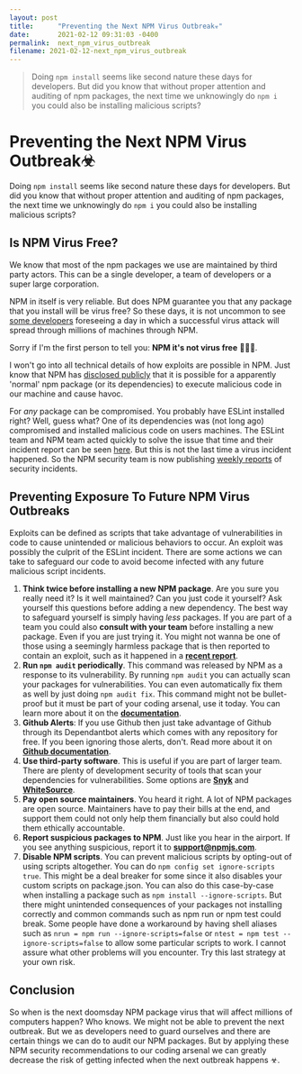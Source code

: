 ```yaml
---
layout: post
title:      "Preventing the Next NPM Virus Outbreak☣"
date:       2021-02-12 09:31:03 -0400
permalink:  next_npm_virus_outbreak
filename: 2021-02-12-next_npm_virus_outbreak
---
```


> Doing `npm install` seems like second nature these days for developers. But did you know that without proper attention and auditing of npm packages, the next time we unknowingly do `npm i` you could also be installing malicious scripts?

# Preventing the Next NPM Virus Outbreak☣

Doing `npm install` seems like second nature these days for developers. But did you know that without proper attention and auditing of npm packages, the next time we unknowingly do `npm i` you could also be installing malicious scripts?

## Is NPM Virus Free?

We know that most of the npm packages we use are maintained by third party actors. This can be a single developer, a team of developers or a super large corporation. 

NPM in itself is very reliable. But does NPM guarantee you that any package that you install will be virus free? So these days, it is not uncommon to see [some developers](https://youtu.be/24tQRwIRP_w?t=935) foreseeing a day in which a successful virus attack will spread through millions of machines through NPM. 

Sorry if I'm the first person to tell you: **NPM it's not virus free** 🤦🏼‍♂️. 

I won't go into all technical details of how exploits are possible in NPM. Just know that NPM has [disclosed publicly](https://blog.npmjs.org/post/141702881055/package-install-scripts-vulnerability) that it is possible for a apparently 'normal' npm package (or its dependencies) to execute malicious code in our machine and cause havoc. 

For *any* package can be compromised. You probably have ESLint installed right? Well, guess what? One of its dependencies was (not long ago) compromised and installed malicious code on users machines. The ESLint team and NPM team acted quickly to solve the issue that time and their incident report can be seen [here](https://status.npmjs.org/incidents/dn7c1fgrr7ng). But this is not the last time a virus incident happened. So the NPM security team is now publishing [weekly reports](https://www.npmjs.com/advisories) of security incidents.

## Preventing Exposure To Future NPM Virus Outbreaks

Exploits can be defined as scripts that take advantage of vulnerabilities in code to cause unintended or malicious behaviors to occur. An exploit was possibly the culprit of the ESLint incident. There are some actions we can take to safeguard our code to avoid become infected with any future malicious script incidents.

1. **Think twice before installing a new NPM package**. Are you sure you really need it? Is it well maintained? Can you just code it yourself? Ask yourself this questions before adding a new dependency. The best way to safeguard yourself is simply having *less* packages. If you are part of a team you could also **consult with your team** before installing a new package. Even if you are just trying it. You might not wanna be one of those using a seemingly harmless package that is then reported to contain an exploit, such as it happened in a [**recent report**](https://www.zdnet.com/article/malicious-npm-packages-caught-installing-remote-access-trojans/).
2. **Run `npm audit` periodically**. This command was released by NPM as a response to its vulnerability. By running `npm audit` you can actually scan your packages for vulnerabilities. You can even automatically fix them as well by just doing `npm audit fix`. This command might not be bullet-proof but it must be part of your coding arsenal, use it today. You can learn more about it on the [**documentation**](https://docs.npmjs.com/cli/v6/commands/npm-audit).
3. **Github Alerts**: If you use Github then just take advantage of Github through its Dependantbot alerts which comes with any repository for free. If you been ignoring those alerts, don't. Read more about it on [**Github documentation**](https://docs.github.com/en/github/managing-security-vulnerabilities/about-alerts-for-vulnerable-dependencies).
4. **Use third-party software**. This is useful if you are part of larger team. There are plenty of development security of tools that scan your dependencies for vulnerabilities. Some options are [**Snyk**](https://snyk.io/) and [**WhiteSource**](https://www.whitesourcesoftware.com/).
5. **Pay open source maintainers**. You heard it right. A lot of NPM packages are open source. Maintainers have to pay their bills at the end, and support them could not only help them financially but also could hold them ethically accountable.
6. **Report suspicious packages to NPM**. Just like you hear in the airport. If you see anything suspicious, report it to <a href="mailto:support@npmjs.com">**support@npmjs.com**</a>.
7. **Disable NPM scripts**. You can prevent malicious scripts by opting-out of using scripts altogether. You can do `npm config set ignore-scripts true`. This might be a deal breaker for some since it also disables your custom scripts on package.json. You can also do this case-by-case when installing a package such as `npm install --ignore-scripts`. But there might unintended consequences of your packages not installing correctly and common commands such as npm run or npm test could break. Some people have done a workaround by having shell aliases such as `nrun = npm run --ignore-scripts=false` or `ntest = npm test --ignore-scripts=false` to allow some particular scripts to work. I cannot assure what other problems will you encounter. Try this last strategy at your own risk. 


## Conclusion

So when is the next doomsday NPM package virus that will affect millions of computers happen? Who knows. We might not be able to prevent the next outbreak. But we as developers need to guard ourselves and there are certain things we can do to audit our NPM packages. But by applying these NPM security recommendations to our coding arsenal we can greatly decrease the risk of getting infected when the next outbreak happens ☣. 